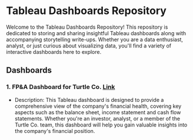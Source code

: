 # Tableau Dashboards Repository

Welcome to the Tableau Dashboards Repository! This repository is dedicated to storing and sharing insightful Tableau dashboards along with accompanying storytelling write-ups. Whether you are a data enthusiast, analyst, or just curious about visualizing data, you'll find a variety of interactive dashboards here to explore.

## Dashboards

### 1. FP&A Dashboard for Turtle Co. [Link](/turtle_co_balance_sheet/README.md)
- Description:  This Tableau dashboard is designed to provide a comprehensive view of the company's financial health, covering key aspects such as the balance sheet, income statement and cash flow statements. Whether you're an investor, analyst, or a member of the Turtle Co. team, this dashboard will help you gain valuable insights into the company's financial position.